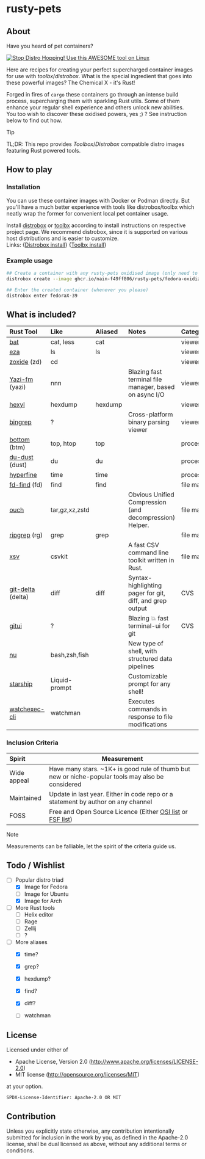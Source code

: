 # rusty-pets

## About

Have you heard of pet containers?

[![Stop Distro Hopping! Use this AWESOME tool on Linux](https://img.youtube.com/vi/Sj064D9ZUl8/0.jpg)](https://www.youtube.com/watch?v=Sj064D9ZUl8)

Here are recipes for creating your perfect supercharged container images for use with _toolbx_/_distrobox_.
What is the special ingredient that goes into these powerful images?
The Chemical X - it's Rust!

Forged in fires of `cargo` these containers go through an intense build process, supercharging them
with sparkling Rust utils. Some of them enhance your regular shell experience and others unlock new abilities.  
You too wish to discover these oxidised powers, yes ;) ? See instruction below to find out how.

> [!TIP]  
> TL;DR: This repo provides _Toolbox_/_Distrobox_ compatible distro images featuring Rust powered tools.


## How to play

### Installation

You can use these container images with Docker or Podman directly. But you'll have a much better experience
with tools like distrobox/toolbx which neatly wrap the former for convenient local pet container usage.

Install [distrobox] or [toolbx] according to install instructions on respective project page.
We recommend distrobox, since it is supported on various host distributions and is easier to customize.  
Links: {[Distrobox install]} {[Toolbx install]}

[distrobox]: https://distrobox.it
[toolbx]: https://containertoolbx.org/
[Distrobox install]: https://github.com/89luca89/distrobox?tab=readme-ov-file#installation
[Toolbx install]: https://containertoolbx.org/install/

### Example usage

```bash
## Create a container with any rusty-pets oxidised image (only need to do this once)
distrobox create --image ghcr.io/nain-f49ff806/rusty-pets/fedora-oxidized.toolbox:latest --name fedoraX-39

## Enter the created container (whenever you please)
distrobox enter fedoraX-39
```


## What is included?

| Rust Tool           | Like           | Aliased | Notes                                                    | Category          |
|:--------------------|:---------------|:--------|:---------------------------------------------------------|:------------------|
| [bat]               | cat, less      | cat     |                                                          | viewer/navigation |
| [eza]               | ls             | ls      |                                                          | viewer/navigation |
| [zoxide] (zd)      | cd             |         |                                                          | viewer/navigation |
| [Yazi-fm] (yazi)    | nnn            |         | Blazing fast terminal file manager, based on async I/O   | viewer/navigation |
| [hexyl]             | hexdump        | hexdump |                                                          | viewer/navigation |
| [bingrep]           | ?              |         | Cross-platform binary parsing viewer                     | viewer/navigation |
| [bottom] (btm)      | top, htop      | top     |                                                          | process/system    |
| [du-dust] (dust)    | du             | du      |                                                          | process/system    |
| [hyperfine]         | time           | time    |                                                          | process/system    |
| [fd-find] (fd)      | find           | find    |                                                          | file manipulation |
| [ouch]              | tar,gz,xz,zstd |         | Obvious Unified Compression (and decompression) Helper.  | file manipulation |
| [ripgrep] (rg)      | grep           | grep    |                                                          | file manipulation |
| [xsv]               | csvkit         |         | A fast CSV command line toolkit written in Rust.         | file manipulation |
| [git-delta] (delta) | diff           | diff    | Syntax-highlighting pager for git, diff, and grep output | CVS               |
| [gitui]             | ?              |         | Blazing 💥 fast terminal-ui for git                      | CVS               |
| [nu]                | bash,zsh,fish  |         | New type of shell, with structured data pipelines        |                   |
| [starship]          | Liquid-prompt  |         | Customizable prompt for any shell!                       |                   |
| [watchexec-cli]     | watchman       |         | Executes commands in response to file modifications      |                   |

[bat]: https://github.com/sharkdp/bat
[eza]: https://github.com/eza-community/eza
[zoxide]: https://github.com/ajeetdsouza/zoxide
[Yazi-fm]: https://github.com/sxyazi/yazi
[hexyl]: https://github.com/sharkdp/hexyl
[bingrep]: https://github.com/m4b/bingrep
[bottom]: https://github.com/ClementTsang/bottom
[du-dust]: https://github.com/bootandy/dust
[hyperfine]: https://github.com/sharkdp/hyperfine
[fd-find]: https://github.com/sharkdp/fd
[ouch]: https://github.com/ouch-org/ouch
[ripgrep]: https://github.com/BurntSushi/ripgrep
[xsv]: https://github.com/BurntSushi/xsv
[git-delta]: https://github.com/dandavison/delta
[gitui]: https://github.com/extrawurst/gitui
[nu]: https://github.com/nushell/nushell
[starship]: https://github.ink/starship/starship
[watchexec-cli]: https://github.com/watchexec/watchexec

### Inclusion Criteria

| Spirit      | Measurement                                                                                       |
|:------------|---------------------------------------------------------------------------------------------------|
| Wide appeal | Have many stars. ~1K+ is good rule of thumb but new or niche-popular tools may also be considered |
| Maintained  | Update in last year. Either in code repo or a statement by author on any channel                  |
| FOSS        | Free and Open Source Licence (Either [OSI list] or [FSF list])                                    |

[OSI list]: https://opensource.org/licenses/
[FSF list]: https://www.gnu.org/licenses/license-list.html

> [!NOTE]  
> Measurements can be falliable, let the spirit of the criteria guide us.


## Todo / Wishlist

- [ ] Popular distro triad
  - [x] Image for Fedora
  - [ ] Image for Ubuntu
  - [x] Image for Arch
- [ ] More Rust tools
  - [ ] Helix editor
  - [ ] Rage
  - [ ] Zellij
  - [ ] ?
- [ ] More aliases
  - [x] time?
  - [x] grep?
  - [x] hexdump?
  - [x] find?
  - [x] diff?
  - [ ] watchman 


## License

Licensed under either of

 * Apache License, Version 2.0
   (http://www.apache.org/licenses/LICENSE-2.0)
 * MIT license
   (http://opensource.org/licenses/MIT)

at your option.

`SPDX-License-Identifier: Apache-2.0 OR MIT`


## Contribution

Unless you explicitly state otherwise, any contribution intentionally submitted
for inclusion in the work by you, as defined in the Apache-2.0 license, shall be
dual licensed as above, without any additional terms or conditions.
